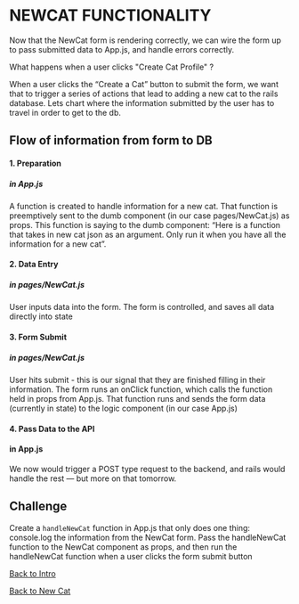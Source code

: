 # NEWCAT FUNCTIONALITY

Now that the NewCat form is rendering correctly, we can wire the form up to pass submitted data to App.js, and handle errors correctly.

What happens when a user clicks "Create Cat Profile" ?

When a user clicks the “Create a Cat” button to submit the form, we want that to trigger a series of actions that lead to adding a new cat to the rails database. Lets chart where the information submitted by the user has to travel in order to get to the db. 

## Flow of information from form to DB
#### 1. Preparation

##### in App.js
A function is created to handle information for a new cat. That function is preemptively sent to the dumb component (in our case pages/NewCat.js) as props. This function is saying to the dumb component: “Here is a function that takes in new cat json as an argument. Only run it when you have all the information for a new cat”.

#### 2. Data Entry

##### in pages/NewCat.js
User inputs data into the form. The form is controlled, and saves all data directly into state

#### 3. Form Submit

##### in pages/NewCat.js
User hits submit - this is our signal that they are finished filling in their information. The form runs an onClick function, which calls the function held in props from App.js. That function runs and sends the form data (currently in state) to the logic component (in our case App.js)

#### 4. Pass Data to the API

#### in App.js
We now would trigger a POST type request to the backend, and rails would handle the rest — but more on that tomorrow. 

## Challenge

Create a ```handleNewCat``` function in App.js that only does one thing: console.log the information from the NewCat form. Pass the handleNewCat function to the NewCat component as props, and then run the handleNewCat function when a user clicks the form submit button

[Back to Intro](../README.md)


[Back to New Cat](../03-new-cat-form/README.md)